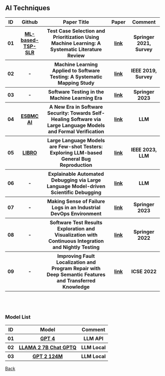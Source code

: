 <head>
  <meta charset="utf-8">

  <meta name="description" content="AI Techniques">
  <meta name="author" content="SitePoint">

  <link rel="stylesheet" href="css/styles.css?v=1.0">

  <!--[if lt IE 9]>
    <script src="https://cdnjs.cloudflare.com/ajax/libs/html5shiv/3.7.3/html5shiv.js"></script>
  <![endif]-->
</head>

<body>
  
  <h2>AI Techniques </h2>
  
<table class="tg">

  <tr>
    <th> ID </th>    
    <th> Github </th>    
    <th class="tg-yw4l"> Paper Title </th> 
    <th> Paper </th>    
    <th class="tg-yw4l"> Comment </th> 
  </tr>

  <tr>
    <th> 01 </th>
    <th> <a href="https://github.com/uottawa-nanda-lab/ml-based-tsp-slr">ML-based-TSP-SLR</a> </th>     
    <th class="tg-yw4l"> Test Case Selection and Prioritization Using Machine Learning: A Systematic Literature Review </th> 
    <th> <a href="https://ieeexplore.ieee.org/abstract/document/8638573"> link </a> </th>    
    <th class="tg-yw4l"> Springer 2021, Survey </th>   
  </tr>

  <tr>
    <th> 02 </th>
    <th> - </th>     
    <th class="tg-yw4l"> Machine Learning Applied to Software Testing: A Systematic Mapping Study </th> 
    <th> <a href="https://arxiv.org/abs/2106.13891"> link </a> </th>    
    <th class="tg-yw4l"> IEEE 2019, Survey </th>   
  </tr>

  <tr>
    <th> 03 </th>
    <th> - </th>     
    <th class="tg-yw4l"> Software Testing in the Machine Learning Era </th> 
    <th> <a href="https://link.springer.com/article/10.1007/s10664-023-10326-7"> link </a> </th>    
    <th class="tg-yw4l"> Springer 2023 </th>   
  </tr>
  
  <tr>
    <th> 04 </th>
    <th> <a href="https://github.com/Yiannis128/ESBMC-AI">ESBMC AI</a> </th>     
    <th class="tg-yw4l"> A New Era in Software Security: Towards Self-Healing Software via Large Language Models and Formal Verification </th> 
    <th> <a href="https://arxiv.org/abs/2305.14752"> link </a> </th>    
    <th class="tg-yw4l"> LLM </th>   
  </tr>

  <tr>
    <th> 05 </th>
    <th> <a href="https://github.com/coinse/libro">LIBRO</a> </th>     
    <th class="tg-yw4l"> Large Language Models are Few-shot Testers: Exploring LLM-based General Bug Reproduction </th> 
    <th> <a href="https://arxiv.org/abs/2209.11515"> link </a> </th>    
    <th class="tg-yw4l"> IEEE 2023, LLM </th>   
  </tr>

  <tr>
    <th> 06 </th>
    <th> - </th>     
    <th class="tg-yw4l"> Explainable Automated Debugging via Large Language Model-driven Scientific Debugging </th> 
    <th> <a href="https://arxiv.org/pdf/2304.02195.pdf"> link </a> </th>    
    <th class="tg-yw4l"> LLM </th>   
  </tr>

  <tr>
    <th> 07 </th>
    <th> - </th>     
    <th class="tg-yw4l"> Making Sense of Failure Logs in an Industrial DevOps Environment </th> 
    <th> <a href="https://link.springer.com/chapter/10.1007/978-3-031-28332-1_25"> link </a> </th>    
    <th class="tg-yw4l"> Springer 2023 </th>   
  </tr>

  <tr>
    <th> 08 </th>
    <th> - </th>     
    <th class="tg-yw4l"> Software Test Results Exploration and Visualization with Continuous Integration and Nightly Testing </th> 
    <th> <a href="https://link.springer.com/chapter/10.1007/978-3-031-28332-1_25"> link </a> </th>    
    <th class="tg-yw4l"> Springer 2022 </th>   
  </tr>

  <tr>
    <th> 09 </th>
    <th> - </th>     
    <th class="tg-yw4l"> Improving Fault Localization and Program Repair with Deep Semantic Features and Transferred Knowledge </th> 
    <th> <a href="https://dl.acm.org/doi/abs/10.1145/3510003.3510147"> link </a> </th>    
    <th class="tg-yw4l"> ICSE 2022 </th>   
  </tr>

</table>

<br>
<br>

<h3> Model List </h3>

<table class="tg">

  <tr>
    <th> ID </th>
    <th> Model </th>    
    <th class="tg-yw4l"> Comment </th> 
  </tr>

  <tr>
    <th> 01 </th>
    <th> <a href="https://platform.openai.com/docs/models/gpt-4-and-gpt-4-turbo">GPT 4</a> </th>     
    <th class="tg-yw4l"> LLM API</th>   
  </tr>

  <tr>
    <th> 02 </th>
    <th> <a href="https://huggingface.co/TheBloke/Llama-2-7B-Chat-GPTQ">LLAMA 2 7B Chat GPTQ</a> </th>     
    <th class="tg-yw4l"> LLM Local</th>   
  </tr>

  <tr>
    <th> 03 </th>
    <th> <a href="https://huggingface.co/gpt2">GPT 2 124M</a> </th>     
    <th class="tg-yw4l"> LLM Local </th>   
  </tr>

<!-- Have enough LLMs but this might be better than LLAMA2 https://huggingface.co/mistralai/Mistral-7B-Instruct-v0.1 -->
<!-- And this one is specialised for coding https://huggingface.co/TheBloke/WizardCoder-15B-1.0-GPTQ -->

</table>

<a href="https://github.com/Trusted-AI-in-System-Test/Literature">Back</a>
  
</body>
</html>
